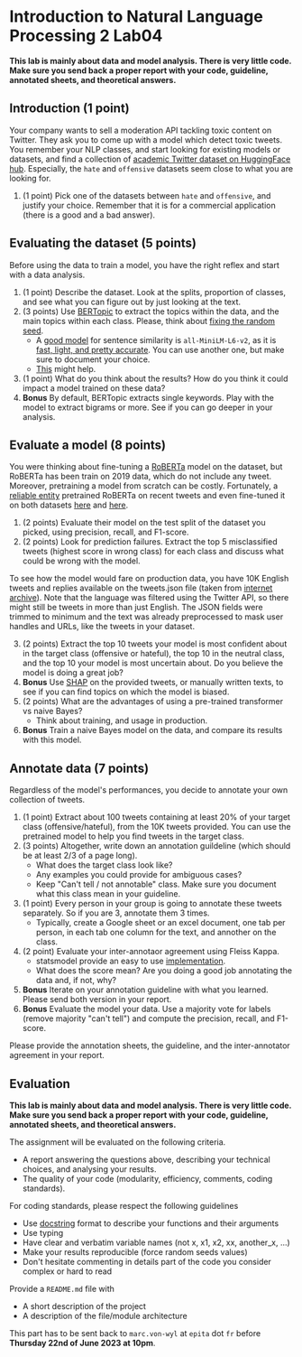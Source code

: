# Introduction to Natural Language Processing 2 Lab04

**This lab is mainly about data and model analysis. There is very little code. Make sure you send back a proper report with your code, guideline, annotated sheets, and theoretical answers.**

## Introduction (1 point)

Your company wants to sell a moderation API tackling toxic content on Twitter. They ask you to come up with a model 
which detect toxic tweets. You remember your NLP classes, and start looking for existing models or datasets, and find a 
collection of [academic Twitter dataset on HuggingFace hub](https://huggingface.co/datasets/tweet_eval). Especially,
the `hate` and `offensive` datasets seem close to what you are looking for.

1. (1 point) Pick one of the datasets between `hate` and `offensive`, and justify your choice. Remember that it is for a commercial application (there is a good and a bad answer).

## Evaluating the dataset (5 points)

Before using the data to train a model, you have the right reflex and start with a data analysis.

1. (1 point) Describe the dataset. Look at the splits, proportion of classes, and see what you can figure out by just looking at the text.
2. (3 points) Use [BERTopic](https://github.com/MaartenGr/BERTopic) to extract the topics within the data, and the main topics within each class. Please, think about [fixing the random seed](https://stackoverflow.com/questions/71320201/how-to-fix-random-seed-for-bertopic).
    * A [good model](https://github.com/MaartenGr/BERTopic#embedding-models) for sentence similarity is `all-MiniLM-L6-v2`, as it is [fast, light, and pretty accurate](https://www.sbert.net/docs/pretrained_models.html). You can use another one, but make sure to document your choice.
    * [This](https://maartengr.github.io/BERTopic/api/plotting/topics_per_class.html) might help.
3. (1 point) What do you think about the results? How do you think it could impact a model trained on these data?
4. **Bonus** By default, BERTopic extracts single keywords. Play with the model to extract bigrams or more. See if you can go deeper in your analysis.

## Evaluate a model (8 points)

You were thinking about fine-tuning a [RoBERTa](https://arxiv.org/abs/1907.11692) model on the dataset, but RoBERTa has been train on 2019 data, which do not include any tweet. Moreover, pretraining a model from scratch can be costly. Fortunately, a [reliable entity](https://github.com/cardiffnlp) pretrained RoBERTa on recent tweets and even fine-tuned it on both datasets [here](https://huggingface.co/cardiffnlp/twitter-roberta-base-offensive?text=I+like+you.+I+love+you) and [here](https://huggingface.co/cardiffnlp/twitter-roberta-base-hate?text=I+like+you.+I+love+you).

1. (2 points) Evaluate their model on the test split of the dataset you picked, using precision, recall, and F1-score.
2. (2 points) Look for prediction failures. Extract the top 5 misclassified tweets (highest score in wrong class) for each class and discuss what could be wrong with the model.

To see how the model would fare on production data, you have 10K English tweets and replies available on the tweets.json file (taken from [internet archive](https://archive.org/details/archiveteam-twitter-stream-2021-07)). Note that the language was filtered using the Twitter API, so there might still be tweets in more than just English. The JSON fields were trimmed to minimum and the text was already preprocessed to mask user handles and URLs, like the tweets in your dataset.

3. (2 points) Extract the top 10 tweets your model is most confident about in the target class (offensive or hateful), the top 10 in the neutral class, and the top 10 your model is most uncertain about. Do you believe the model is doing a great job?
4. **Bonus** Use [SHAP](https://github.com/slundberg/shap/tree/45b85c1837283fdaeed7440ec6365a886af4a333#natural-language-example-transformers) on the provided tweets, or manually written texts, to see if you can find topics on which the model is biased.
5. (2 points) What are the advantages of using a pre-trained transformer vs naive Bayes?
    * Think about training, and usage in production.
6. **Bonus** Train a naive Bayes model on the data, and compare its results with this model.

## Annotate data (7 points)

Regardless of the model's performances, you decide to annotate your own collection of tweets.

1. (1 point) Extract about 100 tweets containing at least 20% of your target class (offensive/hateful), from the 10K tweets provided. You can use the pretrained model to help you find tweets in the target class.
2. (3 points) Altogether, write down an annotation guildeline (which should be at least 2/3 of a page long).
    * What does the target class look like?
    * Any examples you could provide for ambiguous cases?
    * Keep "Can't tell / not annotable" class. Make sure you document what this class mean in your guideline.
3. (1 point) Every person in your group is going to annotate these tweets separately. So if you are 3, annotate them 3 times.
    * Typically, create a Google sheet or an excel document, one tab per person, in each tab one column for the text, and annother on the class.
4. (2 point) Evaluate your inter-annotaor agreement using Fleiss Kappa.
    * statsmodel provide an easy to use [implementation](https://www.statsmodels.org/stable/generated/statsmodels.stats.inter_rater.fleiss_kappa.html#statsmodels.stats.inter_rater.fleiss_kappa).
    * What does the score mean? Are you doing a good job annotating the data and, if not, why?
5. **Bonus** Iterate on your annotation guideline with what you learned. Please send both version in your report.
6. **Bonus** Evaluate the model your data. Use a majority vote for labels (remove majority "can't tell") and compute the precision, recall, and F1-score.

Please provide the annotation sheets, the guideline, and the inter-annotator agreement in your report.

## Evaluation

**This lab is mainly about data and model analysis. There is very little code. Make sure you send back a proper report with your code, guideline, annotated sheets, and theoretical answers.**

The assignment will be evaluated on the following criteria.
* A report answering the questions above, describing your technical choices, and analysing your results.
* The quality of your code (modularity, efficiency, comments, coding standards).

For coding standards, please respect the following guidelines
* Use [docstring](https://www.programiz.com/python-programming/docstrings) format to describe your functions and their arguments
* Use typing
* Have clear and verbatim variable names (not x, x1, x2, xx, another_x, ...)
* Make your results reproducible (force random seeds values)
* Don't hesitate commenting in details part of the code you consider complex or hard to read

Provide a `README.md` file with 
* A short description of the project
* A description of the file/module architecture

This part has to be sent back to `marc.von-wyl` at `epita` dot `fr` before **Thursday 22nd of June 2023 at 10pm**.

